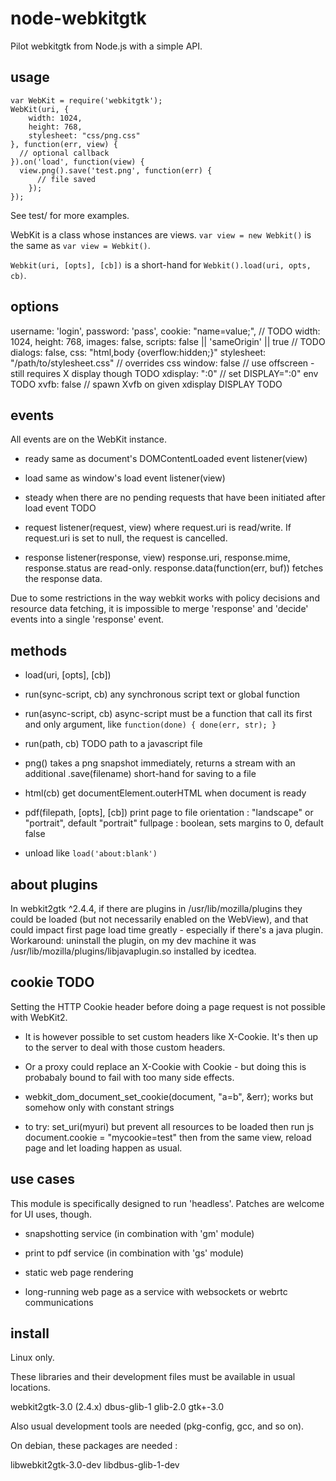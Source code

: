 node-webkitgtk
==============

Pilot webkitgtk from Node.js with a simple API.


usage
-----

```
var WebKit = require('webkitgtk');
WebKit(uri, {
	width: 1024,
	height: 768,
	stylesheet: "css/png.css"
}, function(err, view) {
  // optional callback
}).on('load', function(view) {
  view.png().save('test.png', function(err) {
	  // file saved
	});
});
```

See test/ for more examples.

WebKit is a class whose instances are views.
`var view = new Webkit()` is the same as `var view = Webkit()`.

`Webkit(uri, [opts], [cb])` is a short-hand for `Webkit().load(uri, opts, cb)`.


options
-------

username: 'login',
password: 'pass',
cookie: "name=value;", // TODO
width: 1024,
height: 768,
images: false,
scripts: false || 'sameOrigin' || true // TODO
dialogs: false,
css: "html,body {overflow:hidden;}"
stylesheet: "/path/to/stylesheet.css" // overrides css
window: false // use offscreen - still requires X display though TODO
xdisplay: ":0" // set DISPLAY=":0" env TODO
xvfb: false // spawn Xvfb on given xdisplay DISPLAY TODO

events
------

All events are on the WebKit instance.

* ready
  same as document's DOMContentLoaded event
	listener(view)

* load
  same as window's load event
	listener(view)

* steady
  when there are no pending requests that have been initiated after
	load event TODO

* request
  listener(request, view) where request.uri is read/write.
	If request.uri is set to null, the request is cancelled.

* response
  listener(response, view)
	response.uri, response.mime, response.status are read-only.
	response.data(function(err, buf)) fetches the response data.

Due to some restrictions in the way webkit works with policy decisions
and resource data fetching, it is impossible to merge 'response' and
'decide' events into a single 'response' event.


methods
-------

* load(uri, [opts], [cb])

* run(sync-script, cb)
  any synchronous script text or global function

* run(async-script, cb)
  async-script must be a function that call its first and only argument,
	like `function(done) { done(err, str); }`

* run(path, cb) TODO
  path to a javascript file

* png()
  takes a png snapshot immediately, returns a stream with an additional
	.save(filename) short-hand for saving to a file

* html(cb)
  get documentElement.outerHTML when document is ready

* pdf(filepath, [opts], [cb])
  print page to file
	orientation : "landscape" or "portrait", default "portrait"
	fullpage : boolean, sets margins to 0, default false

* unload
  like `load('about:blank')`


about plugins
-------------

In webkit2gtk ^2.4.4, if there are plugins in
/usr/lib/mozilla/plugins
they could be loaded (but not necessarily enabled on the WebView),
and that could impact first page load time greatly - especially if
there's a java plugin.
Workaround: uninstall the plugin, on my dev machine it was
/usr/lib/mozilla/plugins/libjavaplugin.so installed by icedtea.


cookie TODO
-----------

Setting the HTTP Cookie header before doing a page request is not
possible with WebKit2.

* It is however possible to set custom headers like X-Cookie.
  It's then up to the server to deal with those custom headers.

* Or a proxy could replace an X-Cookie with Cookie - but doing this
  is probabaly bound to fail with too many side effects.

* webkit_dom_document_set_cookie(document, "a=b", &err);
  works but somehow only with constant strings

* to try: set_uri(myuri) but prevent all resources to be loaded
  then run js document.cookie = "mycookie=test"
  then from the same view, reload page and let loading happen as usual.


use cases
---------

This module is specifically designed to run 'headless'.
Patches are welcome for UI uses, though.

* snapshotting service (in combination with 'gm' module)

* print to pdf service (in combination with 'gs' module)

* static web page rendering

* long-running web page as a service with websockets or webrtc
  communications


install
-------

Linux only.

These libraries and their development files must be available in usual
locations.

webkit2gtk-3.0 (2.4.x)
dbus-glib-1
glib-2.0
gtk+-3.0

Also usual development tools are needed (pkg-config, gcc, and so on).

On debian, these packages are needed :

libwebkit2gtk-3.0-dev
libdbus-glib-1-dev

